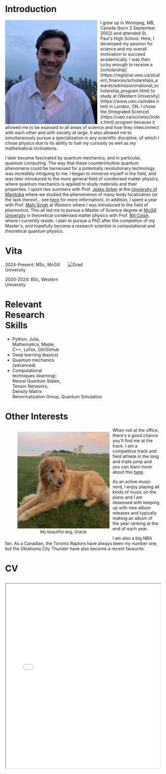 # Introduction

<img src="./media/headshot2.jpg" alt="Headshot2" style="height:338px; width:300px; float:left; margin-right:10px;"> 
I grew up in Winnipeg, MB, Canada (born 3 September 2002) and attended St. Paul's High School. Here, I developed my passion for science and my overall motivation to succeed academically. I was then lucky enough to receive a [scholarship](https://registrar.uwo.ca/student_finances/scholarships_awards/admission/national_scholarship_program.html) to study at [Western University](https://www.uwo.ca/index.html) in London, ON. I chose the [Integrated Science](https://uwo.ca/sci/wisc/index.html) program because it allowed me to be exposed to all areas of science and how they interconnect with each other and with society at large. It also allowed me to simultaneously pursue a specialization in any scientific discipline, of which I chose physics due to its ability to fuel my curiosity as well as my mathematical inclinations. 

I later became fascinated by quantum mechanics, and in particular, quantum computing. The way that these counterintuitive quantum phenomena could be harnessed for a potentially revolutionary technology was incredibly intriguing to me. I began to immerse myself in the field, and was later introduced to the more general field of condensed matter physics, where quantum mechanics is applied to study materials and their properties. I spent two summers with Prof. [Jesko Sirker](http://drop.physics.umanitoba.ca/~jsirker/Dokuwiki/doku.php?id=home) at the [University of Manitoba](https://umanitoba.ca/) where we studied the phenomenon of many-body localization (or the lack thereof... see [here](/docs/research/highlights/MBL/index.md) for more information). In addition, I spent a year with Prof. [Mahi Singh](https://physics.uwo.ca/~msingh/) at Western where I was introduced to the field of plasmonics. This all led me to pursue a Master of Science degree at [McGill University](https://www.mcgill.ca/) in theoretical condensed matter physics with Prof. [Bill Coish](https://www.physics.mcgill.ca/~coish/), where I currently reside. I plan to pursue a PhD after the completion of my Master's, and hopefully become a research scientist in computational and theoretical quantum physics.

# Vita

<img src="./media/gradsuit.jpg" alt="Grad" style="height:413px; width:300px; float:right; margin-left:10px;">

2024-Present: MSc, McGill University

2020-2024: BSc, Western University

# Relevant Research Skills

- Python, Julia, Mathematica, Maple, C++, LaTex, Git/GitHub
- Deep learning (basics)
- Quantum mechanics (advanced)
- Computational techniques (learning): Neural Quantum States, Tensor Networks, Density Matrix Renormalization Group, Quantum Simulation

# Other Interests

<figure style="float:left; margin-right:10px; width:300px; text-align:center;">
    <img src="./media/gracie.jpg" alt="Gracie" style="height:314px; width:300px;">
    <figcaption style="font-size:small;">My beautiful dog, Gracie</figcaption>
</figure>

When not at the office, there's a good chance you'll find me at the track. I am a competitive track and field athlete in the long and triple jump and you can learn more about this [here](./track.md).

As an active music nerd, I enjoy playing all kinds of music on the piano and I am obsessed with keeping up with new album releases and typically making an album of the year ranking at the end of each year.

I am also a big NBA fan. As a Canadian, the Toronto Raptors have always been my number one, but the Oklahoma City Thunder have also become a recent favourite.


# CV

<!-- How to embed a PDF -->
<div style="margin-top: 30px;">
    <iframe width="100%" height="600" src="./media/CV_Nov_2024.pdf"></iframe>
</div>